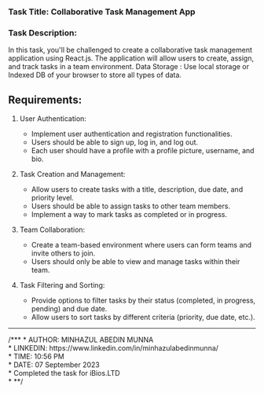 ### Task Title: Collaborative Task Management App
### Task Description:
In this task, you'll be challenged to create a collaborative task management application using React.js. The application will allow users to create, assign, and track tasks in a team environment.
Data Storage : Use local storage or Indexed DB of your browser to store all types of data.

## Requirements:
1. User Authentication:
   - Implement user authentication and registration functionalities.
   - Users should be able to sign up, log in, and log out.
   - Each user should have a profile with a profile picture, username, and bio.

2. Task Creation and Management:
   - Allow users to create tasks with a title, description, due date, and priority level.
   - Users should be able to assign tasks to other team members.
   - Implement a way to mark tasks as completed or in progress.

3. Team Collaboration:
   - Create a team-based environment where users can form teams and invite others to join.
   - Users should only be able to view and manage tasks within their team.

4. Task Filtering and Sorting:
   - Provide options to filter tasks by their status (completed, in progress, pending) and due date.
   - Allow users to sort tasks by different criteria (priority, due date, etc.).

<hr>
/***
 * AUTHOR: MINHAZUL ABEDIN MUNNA <br>
 * LINKEDIN: https://www.linkedin.com/in/minhazulabedinmunna/ <br>
 * TIME: 10:56 PM <br>
 * DATE: 07 September 2023 <br>
 * Completed the task for iBios.LTD <br>
 * **/ 

